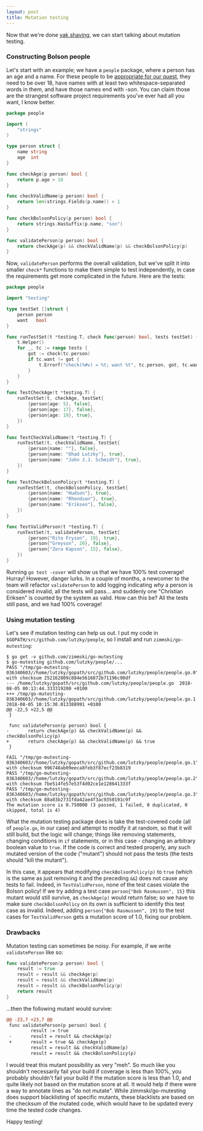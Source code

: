 ```yaml
---
layout: post
title: Mutation testing
---
```


Now that we're done [yak shaving](/2018/08/04/ioutil-yakshave/), we can start talking about mutation testing.

### Constructing Bolson people

Let's start with an example; we have a `people` package, where a person has an age and a name. For these people to be [appropriate for our quest][from-the-ground-up], they need to be over 18, have names with at least two whitespace-separated words in them, and have those names end with *-son*. You can claim those are the strangest software project requirements you've ever had all you want, I know better.

```go
package people

import (
	"strings"
)

type person struct {
	name string
	age  int
}

func checkAge(p person) bool {
	return p.age > 18
}

func checkValidName(p person) bool {
	return len(strings.Fields(p.name)) > 1
}

func checkBolsonPolicy(p person) bool {
	return strings.HasSuffix(p.name, "son")
}

func validatePerson(p person) bool {
	return checkAge(p) && checkValidName(p) && checkBolsonPolicy(p)
}
```

Now, `validatePerson` performs the overall validation, but we've split it into smaller `check*` functions to make them simple to test independently, in case the requirements get more complicated in the future. Here are the tests:

```go
package people

import "testing"

type testSet []struct {
	person person
	want   bool
}

func runTestSet(t *testing.T, check func(person) bool, tests testSet) {
	t.Helper()
	for _, tc := range tests {
		got := check(tc.person)
		if tc.want != got {
			t.Errorf("check(%#v) = %t; want %t", tc.person, got, tc.want)
		}
	}
}

func TestCheckAge(t *testing.T) {
	runTestSet(t, checkAge, testSet{
		{person{age: 5}, false},
		{person{age: 17}, false},
		{person{age: 19}, true},
	})
}

func TestCheckValidName(t *testing.T) {
	runTestSet(t, checkValidName, testSet{
		{person{name: ""}, false},
		{person{name: "Ohad Lutzky"}, true},
		{person{name: "John J.J. Schmidt"}, true},
	})
}

func TestCheckBolsonPolicy(t *testing.T) {
	runTestSet(t, checkBolsonPolicy, testSet{
		{person{name: "Hudson"}, true},
		{person{name: "Rhondson"}, true},
		{person{name: "Eriksen"}, false},
	})
}

func TestValidPerson(t *testing.T) {
	runTestSet(t, validatePerson, testSet{
		{person{"Rito Fryson", 19}, true},
		{person{"Greyson", 20}, false},
		{person{"Zora Kapson", 15}, false},
	})
}
```

Running `go test -cover` will show us that we have 100% test coverage! Hurray! However, danger lurks. In a couple of months, a newcomer to the team will refactor `validatePerson` to add logging indicating *why* a person is considered invalid, all the tests will pass... and suddenly one "Christian Eriksen" is counted by the system as valid. How can this be? All the tests still pass, and we had 100% coverage!

### Using mutation testing

Let's see if mutation testing can help us out. I put my code in `$GOPATH/src/github.com/lutzky/people`, so I install and run `zimmski/go-mutesting`:

```
$ go get -v github.com/zimmski/go-mutesting
$ go-mutesting github.com/lutzky/people/...
PASS "/tmp/go-mutesting-036340603//home/lutzky/gopath/src/github.com/lutzky/people/people.go.0" with checksum 252162809c884e5616872b71196c90df
--- /home/lutzky/gopath/src/github.com/lutzky/people/people.go  2018-08-05 00:13:44.333319200 +0100
+++ /tmp/go-mutesting-036340603//home/lutzky/gopath/src/github.com/lutzky/people/people.go.1    2018-08-05 10:15:30.013388991 +0100
@@ -22,5 +22,5 @@
 }

 func validatePerson(p person) bool {
-       return checkAge(p) && checkValidName(p) && checkBolsonPolicy(p)
+       return checkAge(p) && checkValidName(p) && true
 }

FAIL "/tmp/go-mutesting-036340603//home/lutzky/gopath/src/github.com/lutzky/people/people.go.1" with checksum 996748ab09eeca8feb3f87ecf23b8319
PASS "/tmp/go-mutesting-036340603//home/lutzky/gopath/src/github.com/lutzky/people/people.go.2" with checksum 7be514fe57e53f4d02ce1e128641333f
PASS "/tmp/go-mutesting-036340603//home/lutzky/gopath/src/github.com/lutzky/people/people.go.3" with checksum 88a83b2731fda42ae4f3ac9350191c9f
The mutation score is 0.750000 (3 passed, 1 failed, 0 duplicated, 0 skipped, total is 4)
```

What the mutation testing package does is take the test-covered code (all of `people.go`, in our case) and attempt to modify it at random, so that it will still build, but the logic will change; things like removing statements, changing conditions in `if` statements, or in this case - changing an arbitrary boolean value to `true`. If the code is correct and tested properly, any such mutated version of the code ("mutant") should not pass the tests (the tests should "kill the mutant").

In this case, it appears that modifying `checkBolsonPolicy(p)` to `true` (which is the same as just removing it and the preceding `&&`) does not cause any tests to fail. Indeed, in `TestValidPerson`, none of the test cases violate the Bolson policy! If we try adding a test case `person{"Bob Rasmussen", 15}` this mutant would still survive, as `checkAge(p)` would return false; so we have to make sure `checkBolsonPolicy` on its own is sufficient to identify this test case as invalid. Indeed, adding `person{"Bob Rasmussen", 19}` to the test cases for `TestValidPerson` gets a mutation score of 1.0, fixing our problem.

### Drawbacks

Mutation testing can sometimes be noisy. For example, if we write `validatePerson` like so:

```go
func validatePerson(p person) bool {
	result := true
	result = result && checkAge(p)
	result = result && checkValidName(p)
	result = result && checkBolsonPolicy(p)
	return result
}
```

...then the following mutant would survive:

```diff
@@ -23,7 +23,7 @@
 func validatePerson(p person) bool {
         result := true
 -       result = result && checkAge(p)
 +       result = true && checkAge(p)
         result = result && checkValidName(p)
         result = result && checkBolsonPolicy(p)
```

I would treat this mutant possibility as very "meh". So much like you shouldn't necessarily fail your build if coverage is less than 100%, you probably shouldn't fail your build if the mutation score is less than 1.0, and quite likely not based on the mutation score at all. It would help if there were a way to annotate lines as "do not mutate". While zimmski/go-mutesting does support blacklisting of specific mutants, these blacklists are based on the checksum of the mutated code, which would have to be updated every time the tested code changes.

Happy testing!



[from-the-ground-up]: https://polygon.com/zelda-breath-of-the-wild-guide-walkthrough/2017/3/30/15127770/from-the-ground-up-side-quest-locations-son-characters-find-help-grante-secret-shop-merchant-hidden
